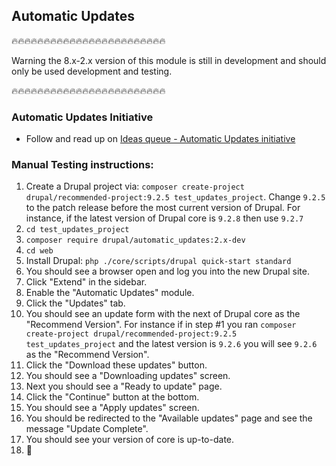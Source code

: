 Automatic Updates
---------------
🔥🔥🔥🔥🔥🔥🔥🔥🔥🔥🔥🔥🔥🔥🔥🔥🔥🔥🔥🔥🔥🔥🔥🔥

Warning the 8.x-2.x version of this module is still in development and should only be used development and testing.

🔥🔥🔥🔥🔥🔥🔥🔥🔥🔥🔥🔥🔥🔥🔥🔥🔥🔥🔥🔥🔥🔥🔥🔥

### Automatic Updates Initiative

- Follow and read up on
  [Ideas queue - Automatic Updates initiative](https://www.drupal.org/project/ideas/issues/2940731)


### Manual Testing instructions:

1. Create a Drupal project via: `composer create-project drupal/recommended-project:9.2.5 test_updates_project`. Change `9.2.5` to the patch release before the most current version of Drupal. For instance, if the latest version of Drupal core is `9.2.8` then use `9.2.7`
2. `cd test_updates_project`
3. `composer require drupal/automatic_updates:2.x-dev`
4. `cd web`
5. Install Drupal: `php ./core/scripts/drupal quick-start standard`
6. You should see a browser open and log you into the new Drupal site.
7. Click "Extend" in the sidebar.
8. Enable the "Automatic Updates" module.
9. Click the "Updates" tab.
10. You should see an update form with the next of Drupal core as the "Recommend Version". For instance if in step #1 you ran `composer create-project drupal/recommended-project:9.2.5 test_updates_project` and the latest version is `9.2.6` you will see `9.2.6` as the "Recommend Version".
11. Click the "Download these updates" button.
12. You should see a "Downloading updates" screen.
13. Next you should see a "Ready to update" page.
14. Click the "Continue" button at the bottom.
15. You should see a "Apply updates" screen.
16. You should be redirected to the "Available updates" page and see the message "Update Complete".
17. You should see your version of core is up-to-date.
18. 🎉
